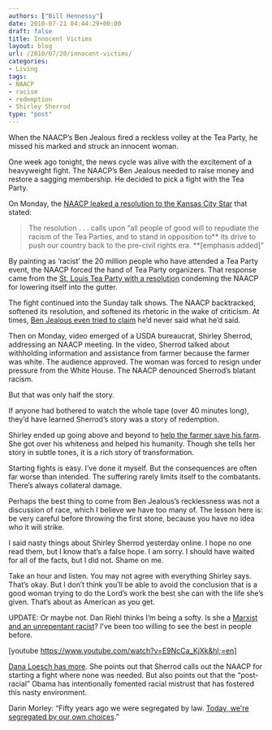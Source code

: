 ```yaml
---
authors: ["Bill Hennessy"]
date: 2010-07-21 04:44:29+00:00
draft: false
title: Innocent Victims
layout: blog
url: /2010/07/20/innocent-victims/
categories:
- Living
tags:
- NAACP
- racism
- redemption
- Shirley Sherrod
type: "post"
---
```


When the NAACP’s Ben Jealous fired a reckless volley at the Tea Party, he missed his marked and struck an innocent woman. 

 

One week ago tonight, the news cycle was alive with the excitement of a heavyweight fight. The NAACP’s Ben Jealous needed to raise money and restore a sagging membership. He decided to pick a fight with the Tea Party.

 

On Monday, the [NAACP leaked a resolution to the Kansas City Star](https://www.kansascity.com/2010/07/11/2076909/naacp-takes-critical-look-at-tea.html) that stated:

 

>   
> 
> The resolution . . . calls upon “all people of good will to repudiate the racism of the Tea Parties, and to stand in opposition to** its drive to push our country back to the pre-civil rights era. **[emphasis added]”
> 
> 

 

By painting as ‘racist’ the 20 million people who have attended a Tea Party event, the NAACP forced the hand of Tea Party organizers. That response came from the [St. Louis Tea Party with a resolution](https://stlouisteaparty.com/2010/07/13/st-louis-tea-party-condemns-naacp-slur/) condeming the NAACP for lowering itself into the gutter. 

 

The fight continued into the Sunday talk shows. The NAACP backtracked, softened its resolution, and softened its rhetoric in the wake of criticism. At times, [Ben Jealous even tried to claim](https://www.politico.com/news/stories/0710/39783.html) he’d never said what he’d said. 

 

Then on Monday, video emerged of a USDA bureaucrat, Shirley Sherrod, addressing an NAACP meeting. In the video, Sherrod talked about withholding information and assistance from farmer because the farmer was white. The audience approved. The woman was forced to resign under pressure from the White House. The NAACP denounced Sherrod’s blatant racism.

 

But that was only half the story.

 

If anyone had bothered to watch the whole tape (over 40 minutes long), they’d have learned Sherrod’s story was a story of redemption. 

 

Shirley ended up going above and beyond to [help the farmer save his farm](https://www.nydailynews.com/news/politics/2010/07/20/2010-07-20_shirley_sherrod_exusda_worker_white_house_forced_me_to_resign_over_fabricated_ra.html). She got over his whiteness and helped his humanity. Though she tells her story in subtle tones, it is a rich story of transformation. 

 

Starting fights is easy. I’ve done it myself. But the consequences are often far worse than intended. The suffering rarely limits itself to the combatants. There’s always collateral damage.

 

Perhaps the best thing to come from Ben Jealous’s recklessness was not a discussion of race, which I believe we have too many of. The lesson here is: be very careful before throwing the first stone, because you have no idea who it will strike.

 

I said nasty things about Shirley Sherrod yesterday online. I hope no one read them, but I know that’s a false hope. I am sorry. I should have waited for all of the facts, but I did not. Shame on me. 

 

Take an hour and listen. You may not agree with everything Shirley says. That’s okay. But I don’t think you’ll be able to avoid the conclusion that is a good woman trying to do the Lord’s work the best she can with the life she’s given. That’s about as American as you get.

 

UPDATE: Or maybe not. Dan Riehl thinks I’m being a softy. Is she a [Marxist and an unrepentant racist](https://www.riehlworldview.com/carnivorous_conservative/2010/07/video-shirley-sherrod-is-a-racist-and-a-marxist.html)? I’ve been too willing to see the best in people before. 

 

[youtube https://www.youtube.com/watch?v=E9NcCa_KjXk&hl;=en]

 

 

[Dana Loesch has more](https://thedanashow.wordpress.com/2010/07/21/on-shirley-sherrod/). She points out that Sherrod calls out the NAACP for starting a fight where none was needed. But also points out that the “post-racial” Obama has intentionally fomented racial mistrust that has fostered this nasty environment.

 

Darin Morley: “Fifty years ago we were segregated by law. [Today, we're segregated by our own choices](https://rebootcongress.blogspot.com/2010/01/race-american.html).”
